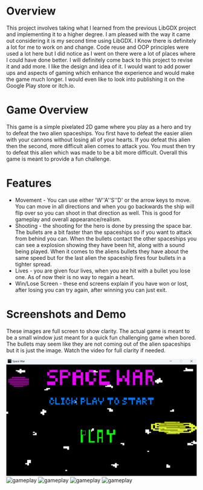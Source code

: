 # Overview 
This project involves taking what I learned from the previous LibGDX project and implementing it to a higher degree. I am pleased with the way it came out considering it is my second time using LibGDX. 
I Know there is definitely a lot for me to work on and change. Code reuse and OOP principles were used a lot here but I did notice as I went on there were a lot of places where I could have done better. 
I will definitely come back to this project to revise it and add more. I like the design and idea of it. I would want to add power ups and aspects of gaming which enhance the experience and would make the game much longer. 
I would even like to look into publishing it on the Google Play store or itch.io.
# Game Overview
This game is a simple pixelated 2D game where you play as a hero and try to defeat the two alien spaceships. You first have to defeat the easier alien with your cannons without losing all of your hearts. 
If you defeat this alien then the second, more difficult alien comes to attack you. You must then try to defeat this alien which was made to be a bit more difficult. Overall this game is meant to provide
a fun challenge. 
# Features
* Movement - You can use either 'W''A''S''D' or the arrow keys to move. You can move in all directions and when you go backwards the ship will flip over so you can shoot in that direction as well. This is good for gameplay and overall appearance/realism.
* Shooting - the shooting for the hero is done by pressing the space bar. The bullets are a bit faster than the spaceships so if you want to attack from behind you can. When the bullets contact the other spaceships you can see a explosion showing they have been hit, along with a sound being played. When it comes to the aliens bullets they have about the same speed but for the last alien the spaceship fires four bullets in a tighter spread.
* Lives - you are given four lives, when you are hit with a bullet you lose one. As of now their is no way to regain a heart.
* Win/Lose Screen - these end screens explain if you have won or lost, after losing you can try again, after winning you can just exit.
# Screenshots and Demo
These images are full screen to show clarity. The actual game is meant to be a small window just meant for a quick fun challenging game when bored. The bullets may seem like they are not coming out of the alien spaceships but it is just the image. Watch the video for full clarity if needed.

![play screem](images/playScreen)
![gameplay](combatOneScreen)
![gameplay](combatTwoScreen)
![gameplay](combatFourScreen)
![gameplay](combatThreeScreen)
